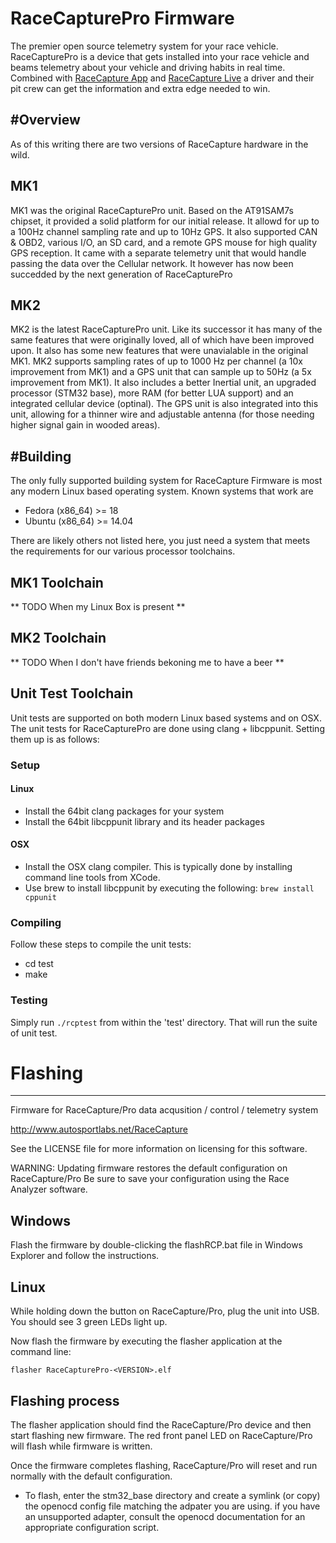 RaceCapturePro Firmware
=====

The premier open source telemetry system for your race vehicle.  RaceCapturePro is a
device that gets installed into your race vehicle and beams telemetry about your
vehicle and driving habits in real time.  Combined with
[RaceCapture App](https://github.com/autosportlabs/RaceCapture_App) and
[RaceCapture Live](https://race-capture.com/) a driver and their pit crew can
get the information and extra edge needed to win.

<!--
Inspiration
-----
WE SHOULD DO THIS.
-->

#Overview
-----
As of this writing there are two versions of RaceCapture hardware in the wild.

## MK1

MK1 was the original RaceCapturePro unit.  Based on the AT91SAM7s chipset, it provided
a solid platform for our initial release.  It allowd for up to a 100Hz channel sampling
rate and up to 10Hz GPS.  It also supported CAN & OBD2, various I/O, an SD card, and
a remote GPS mouse for high quality GPS reception.  It came with a separate telemetry
unit that would handle passing the data over the Cellular network.  It however has now
been succedded by the next generation of RaceCapturePro

## MK2

MK2 is the latest RaceCapturePro unit.  Like its successor it has many of the same features
that were originally loved, all of which have been improved upon.  It also has some new features
that were unavialable in the original MK1.  MK2 supports sampling rates of up to 1000 Hz per
channel (a 10x improvement from MK1) and a GPS unit that can sample up to 50Hz (a 5x improvement
from MK1).  It also includes a better Inertial unit, an upgraded processor (STM32 base), more RAM
(for better LUA support) and an integrated cellular device (optinal).  The GPS unit is also integrated
into this unit, allowing for a thinner wire and adjustable antenna (for those needing higher signal
gain in wooded areas).

#Building
-----

The only fully supported building system for RaceCapture Firmware is most any modern Linux based
operating system.  Known systems that work are

* Fedora (x86_64) >= 18
* Ubuntu (x86_64) >= 14.04

There are likely others not listed here, you just need a system that meets the requirements for
our various processor toolchains.

## MK1 Toolchain

** TODO When my Linux Box is present **

## MK2 Toolchain

<!--
===============================
Mk2 Building Requirements
===============================
* Python2.7
* [GCC Arm Embedded 4.7](https://launchpad.net/gcc-arm-embedded)
* [XBVC](https://github.com/Jeff-Ciesielski/XBVC)
* [ihexpy](https://github.com/Jeff-Ciesielski/ihexpy)
* ASL-F4-Loader host utils
    * Clone the
      [ASL_F4_Loader](https://github.com/autosportlabs/ASL_F4_bootloader)
	* Build it using the instructions provided
	* Install the asl_f4_loader_x_x_x.tgz package with pip
-->

** TODO When I don't have friends bekoning me to have a beer **

## Unit Test Toolchain

Unit tests are supported on both modern Linux based systems and on OSX.  The unit tests for
RaceCapturePro are done using clang + libcppunit.  Setting them up is as follows:

### Setup
#### Linux
* Install the 64bit clang packages for your system
* Install the 64bit libcppunit library and its header packages

#### OSX
* Install the OSX clang compiler.  This is typically done by installing command line tools from XCode.
* Use brew to install libcppunit by executing the following: `brew install cppunit`

### Compiling

Follow these steps to compile the unit tests:

* cd test
* make

### Testing

Simply run `./rcptest` from within the 'test' directory.  That will run the suite of unit test.

# Flashing
-----

Firmware for RaceCapture/Pro data acqusition / control / telemetry system

http://www.autosportlabs.net/RaceCapture

See the LICENSE file for more information on licensing for this software.

WARNING: Updating firmware restores the default configuration on RaceCapture/Pro
Be sure to save your configuration using the Race Analyzer software.

## Windows

Flash the firmware by double-clicking the flashRCP.bat file in Windows Explorer and follow the instructions.

## Linux

While holding down the button on RaceCapture/Pro, plug the unit into USB. You should see 3 green LEDs light up.

Now flash the firmware by executing the flasher application at the command line:

`flasher RaceCapturePro-<VERSION>.elf`

Flashing process
-----
The flasher application should find the RaceCapture/Pro device and then start flashing new firmware. The red front panel LED on RaceCapture/Pro will flash while firmware is written.

Once the firmware completes flashing, RaceCapture/Pro will reset and run normally with the default configuration.


* To flash, enter the stm32_base directory and create a symlink (or copy) the openocd config file matching the adpater you are using. if you have an unsupported adapter, consult the openocd documentation for an appropriate configuration script.
